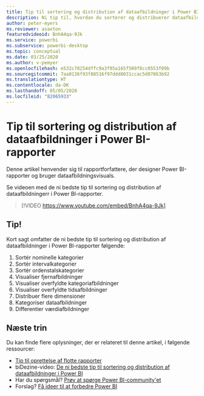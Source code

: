 ```yaml
---
title: Tip til sortering og distribution af dataafbildninger i Power BI-rapporter
description: Ni tip til, hvordan du sorterer og distribuerer dataafbildninger i Power BI-rapportvisuals, i Power BI Desktop eller i Power BI-tjenesten.
author: peter-myers
ms.reviewer: asaxton
featuredvideoid: BnhA4qa-9Jk
ms.service: powerbi
ms.subservice: powerbi-desktop
ms.topic: conceptual
ms.date: 03/25/2020
ms.author: v-pemyer
ms.openlocfilehash: e532c78254dffc9a3f95a165f509f8cc0553f09b
ms.sourcegitcommit: 7aa0136f93f88516f97ddd8031ccac5d07863b92
ms.translationtype: HT
ms.contentlocale: da-DK
ms.lasthandoff: 05/05/2020
ms.locfileid: "82065933"
---
```

# <a name="tips-to-sort-and-distribute-data-plots-in-power-bi-reports"></a>Tip til sortering og distribution af dataafbildninger i Power BI-rapporter

Denne artikel henvender sig til rapportforfattere, der designer Power BI-rapporter og bruger dataafbildningsvisuals.

Se videoen med de ni bedste tip til sortering og distribution af dataafbildningerr i Power BI-rapporter.

> [!VIDEO https://www.youtube.com/embed/BnhA4qa-9Jk]

## <a name="tips"></a>Tip!

Kort sagt omfatter de ni bedste tip til sortering og distribution af dataafbildninger i Power BI-rapporter følgende:

1. Sortér nominelle kategorier
1. Sortér intervalkategorier
1. Sortér ordenstalskategorier
1. Visualiser fjernafbildninger
1. Visualiser overfyldte kategoriafbildninger
1. Visualiser overfyldte tidsafbildninger
1. Distribuer flere dimensioner
1. Kategoriser dataafbildninger
1. Differentier værdiafbildninger

## <a name="next-steps"></a>Næste trin

Du kan finde flere oplysninger, der er relateret til denne artikel, i følgende ressourcer:

- [Tip til oprettelse af flotte rapporter](../desktop-tips-and-tricks-for-creating-reports.md)
- biDezine-video: [De ni bedste tip til sortering og distribution af dataafbildninger i Power BI](https://www.youtube.com/watch?v=BnhA4qa-9Jk)
- Har du spørgsmål? [Prøv at spørge Power BI-community'et](https://community.powerbi.com/)
- Forslag? [Få ideer til at forbedre Power BI](https://ideas.powerbi.com/)
